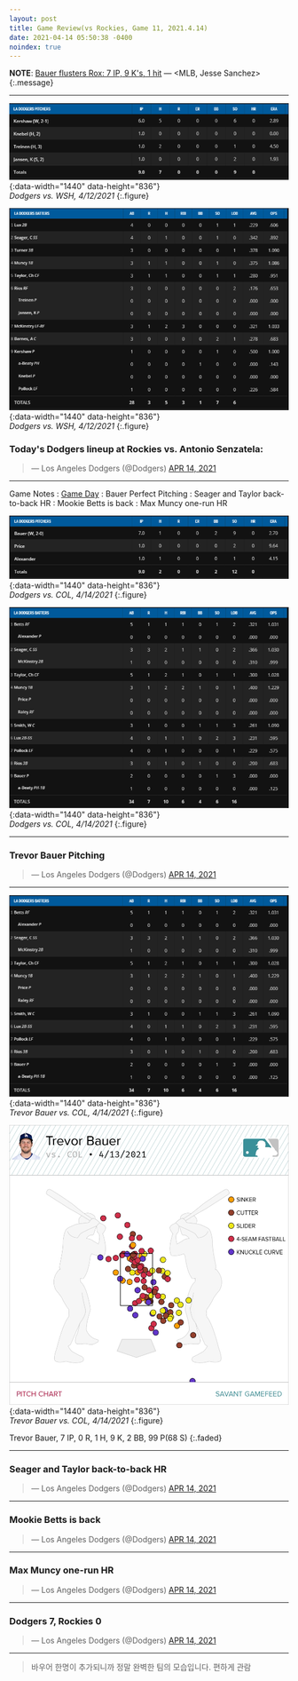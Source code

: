 ```yaml
---
layout: post
title: Game Review(vs Rockies, Game 11, 2021.4.14)
date: 2021-04-14 05:50:38 -0400
noindex: true
---
```


**NOTE**: [Bauer flusters Rox: 7 IP, 9 K's, 1 hit](https://www.mlb.com/dodgers/news/trevor-bauer-leads-dodgers-shutout-of-rockies) &mdash; <MLB, Jesse Sanchez>
{:.message}

---
![20210412b](/image/dodgers/20210412/20210412b.png){:data-width="1440" data-height="836"}   
*Dodgers vs. WSH, 4/12/2021*
{:.figure}

![20210412a](/image/dodgers/20210412/20210412a.png){:data-width="1440" data-height="836"}   
*Dodgers vs. WSH, 4/12/2021*
{:.figure}

### Today's Dodgers lineup at Rockies vs. Antonio Senzatela:
<script async src="//platform.twitter.com/widgets.js" charset="utf-8"></script>
<blockquote class="twitter-tweet" data-lang="en">
  &mdash; Los Angeles Dodgers (@Dodgers)
  <a href="https://twitter.com/Dodgers/status/1382097927716306945">APR 14, 2021</a>
</blockquote>

---

Game Notes
: [Game Day](https://www.mlb.com/gameday/rockies-vs-dodgers/2021/04/13/632212#game_state=final,game_tab=box,game=632212)
: Bauer Perfect Pitching
: Seager and Taylor back-to-back HR
: Mookie Betts is back
: Max Muncy one-run HR

![20210414b](/image/dodgers/20210414/20210414b.png){:data-width="1440" data-height="836"}   
*Dodgers vs. COL, 4/14/2021*
{:.figure}

![20210414a](/image/dodgers/20210414/20210414a.png){:data-width="1440" data-height="836"}   
*Dodgers vs. COL, 4/14/2021*
{:.figure}

---

### Trevor Bauer Pitching
<script async src="//platform.twitter.com/widgets.js" charset="utf-8"></script>
<blockquote class="twitter-tweet" data-lang="en">
  &mdash; Los Angeles Dodgers (@Dodgers)
  <a href="https://twitter.com/Dodgers/status/1382215041089372160">APR 14, 2021</a>
</blockquote>

---

![Trevor Bauer](/image/dodgers/20210414/20210414a.png){:data-width="1440" data-height="836"}   
*Trevor Bauer vs. COL, 4/14/2021*
{:.figure}

![Trevor Bauer](/image/dodgers/20210414/4fd1d2c2-262a-4054-8058-32f6be995936.png){:data-width="1440" data-height="836"}   
*Trevor Bauer vs. COL, 4/14/2021*
{:.figure}

Trevor Bauer, 7 IP, 0 R, 1 H, 9 K, 2 BB, 99 P(68 S)
{:.faded}

---

### Seager and Taylor back-to-back HR
<script async src="//platform.twitter.com/widgets.js" charset="utf-8"></script>
<blockquote class="twitter-tweet" data-lang="en">
  &mdash; Los Angeles Dodgers (@Dodgers)
  <a href="https://twitter.com/Dodgers/status/1382168666108698628">APR 14, 2021</a>
</blockquote>

---

### Mookie Betts is back
<script async src="//platform.twitter.com/widgets.js" charset="utf-8"></script>
<blockquote class="twitter-tweet" data-lang="en">
  &mdash; Los Angeles Dodgers (@Dodgers)
  <a href="https://twitter.com/Dodgers/status/1382185698711666689">APR 14, 2021</a>
</blockquote>

---

### Max Muncy one-run HR
<script async src="//platform.twitter.com/widgets.js" charset="utf-8"></script>
<blockquote class="twitter-tweet" data-lang="en">
  &mdash; Los Angeles Dodgers (@Dodgers)
  <a href="https://twitter.com/Dodgers/status/1382196508884230144">APR 14, 2021</a>
</blockquote>

---

### Dodgers 7, Rockies 0
<script async src="//platform.twitter.com/widgets.js" charset="utf-8"></script>
<blockquote class="twitter-tweet" data-lang="en">
  &mdash; Los Angeles Dodgers (@Dodgers)
  <a href="https://twitter.com/Dodgers/status/1382203057845325827">APR 14, 2021</a>
</blockquote>

---

> 바우어 한명이 추가되니까 정말 완벽한 팀의 모습입니다. 편하게 관람
